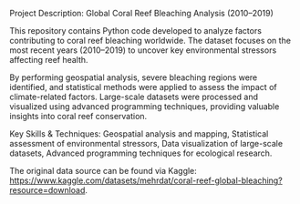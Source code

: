 Project Description: Global Coral Reef Bleaching Analysis (2010–2019)

This repository contains Python code developed to analyze factors contributing to coral reef bleaching worldwide. The dataset focuses on the most recent years (2010–2019) to uncover key environmental stressors affecting reef health.

By performing geospatial analysis, severe bleaching regions were identified, and statistical methods were applied to assess the impact of climate-related factors. Large-scale datasets were processed and visualized using advanced programming techniques, providing valuable insights into coral reef conservation.

Key Skills & Techniques: Geospatial analysis and mapping, Statistical assessment of environmental stressors, Data visualization of large-scale datasets, Advanced programming techniques for ecological research.


The original data source can be found via Kaggle: https://www.kaggle.com/datasets/mehrdat/coral-reef-global-bleaching?resource=download.
